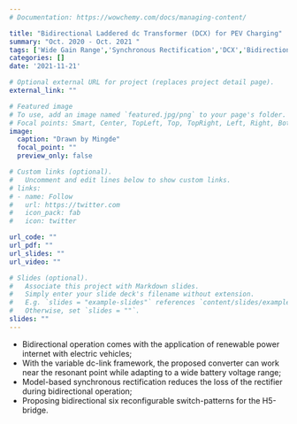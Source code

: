 ```yaml
---
# Documentation: https://wowchemy.com/docs/managing-content/

title: "Bidirectional Laddered dc Transformer (DCX) for PEV Charging"
summary: "Oct. 2020 - Oct. 2021 "
tags: ['Wide Gain Range','Synchronous Rectification','DCX','Bidirectional','DC/DC','PEV Charging','V2G/G2V','H5 Bridge']
categories: []
date: '2021-11-21'

# Optional external URL for project (replaces project detail page).
external_link: ""

# Featured image
# To use, add an image named `featured.jpg/png` to your page's folder.
# Focal points: Smart, Center, TopLeft, Top, TopRight, Left, Right, BottomLeft, Bottom, BottomRight.
image:
  caption: "Drawn by Mingde"
  focal_point: ""
  preview_only: false

# Custom links (optional).
#   Uncomment and edit lines below to show custom links.
# links:
# - name: Follow
#   url: https://twitter.com
#   icon_pack: fab
#   icon: twitter

url_code: ""
url_pdf: ""
url_slides: ""
url_video: ""

# Slides (optional).
#   Associate this project with Markdown slides.
#   Simply enter your slide deck's filename without extension.
#   E.g. `slides = "example-slides"` references `content/slides/example-slides.md`.
#   Otherwise, set `slides = ""`.
slides: ""
---
```


- Bidirectional operation comes with the application of renewable power internet with electric vehicles;
- With the variable dc-link framework, the proposed converter can work near the resonant point while adapting
to a wide battery voltage range;
- Model-based synchronous rectification reduces the loss of the rectifier during bidirectional operation;
-  Proposing bidirectional six reconfigurable switch-patterns for the H5-bridge.
